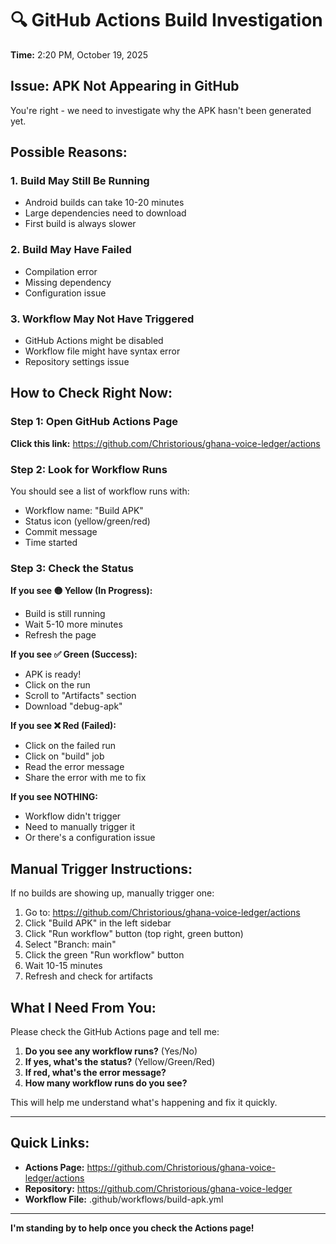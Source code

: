 # 🔍 GitHub Actions Build Investigation

**Time:** 2:20 PM, October 19, 2025

## Issue: APK Not Appearing in GitHub

You're right - we need to investigate why the APK hasn't been generated yet.

## Possible Reasons:

### 1. Build May Still Be Running
- Android builds can take 10-20 minutes
- Large dependencies need to download
- First build is always slower

### 2. Build May Have Failed
- Compilation error
- Missing dependency
- Configuration issue

### 3. Workflow May Not Have Triggered
- GitHub Actions might be disabled
- Workflow file might have syntax error
- Repository settings issue

## How to Check Right Now:

### Step 1: Open GitHub Actions Page
**Click this link:** https://github.com/Christorious/ghana-voice-ledger/actions

### Step 2: Look for Workflow Runs
You should see a list of workflow runs with:
- Workflow name: "Build APK"
- Status icon (yellow/green/red)
- Commit message
- Time started

### Step 3: Check the Status

**If you see 🟡 Yellow (In Progress):**
- Build is still running
- Wait 5-10 more minutes
- Refresh the page

**If you see ✅ Green (Success):**
- APK is ready!
- Click on the run
- Scroll to "Artifacts" section
- Download "debug-apk"

**If you see ❌ Red (Failed):**
- Click on the failed run
- Click on "build" job
- Read the error message
- Share the error with me to fix

**If you see NOTHING:**
- Workflow didn't trigger
- Need to manually trigger it
- Or there's a configuration issue

## Manual Trigger Instructions:

If no builds are showing up, manually trigger one:

1. Go to: https://github.com/Christorious/ghana-voice-ledger/actions
2. Click "Build APK" in the left sidebar
3. Click "Run workflow" button (top right, green button)
4. Select "Branch: main"
5. Click the green "Run workflow" button
6. Wait 10-15 minutes
7. Refresh and check for artifacts

## What I Need From You:

Please check the GitHub Actions page and tell me:

1. **Do you see any workflow runs?** (Yes/No)
2. **If yes, what's the status?** (Yellow/Green/Red)
3. **If red, what's the error message?**
4. **How many workflow runs do you see?**

This will help me understand what's happening and fix it quickly.

---

## Quick Links:

- **Actions Page:** https://github.com/Christorious/ghana-voice-ledger/actions
- **Repository:** https://github.com/Christorious/ghana-voice-ledger
- **Workflow File:** .github/workflows/build-apk.yml

---

**I'm standing by to help once you check the Actions page!**
